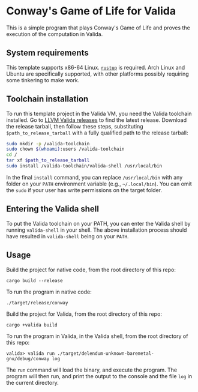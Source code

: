 # Conway's Game of Life for Valida

This is a simple program that plays Conway's Game of Life and proves the execution of the computation in Valida.

## System requirements

This template supports x86-64 Linux. [`rustup`](https://www.rust-lang.org/tools/install) is required. Arch Linux and Ubuntu are specifically supported, with other platforms possibly requiring some tinkering to make work.

## Toolchain installation

To run this template project in the Valida VM, you need the Valida toolchain installed. Go to [LLVM Valida releases](https://github.com/lita-xyz/llvm-valida-releases/releases) to find the latest release. Download the release tarball, then follow these steps, substituting `$path_to_release_tarball` with a fully qualified path to the release tarball:

```bash
sudo mkdir -p /valida-toolchain
sudo chown $(whoami):users /valida-toolchain
cd /
tar xf $path_to_release_tarball
sudo install /valida-toolchain/valida-shell /usr/local/bin
```

In the final `install` command, you can replace `/usr/local/bin` with any folder on your `PATH` environment variable (e.g., `~/.local/bin`). You can omit the `sudo` if your user has write permissions on the target folder.

## Entering the Valida shell

To put the Valida toolchain on your PATH, you can enter the Valida shell by running `valida-shell` in your shell. The above installation process should have resulted in `valida-shell` being on your `PATH`.

## Usage

Build the project for native code, from the root directory of this repo:

```
cargo build --release
```

To run the program in native code:

```
./target/release/conway
```

Build the project for Valida, from the root directory of this repo:

```
cargo +valida build
```

To run the program in Valida, in the Valida shell, from the root directory of this repo:

```
valida> valida run ./target/delendum-unknown-baremetal-gnu/debug/conway log
```

The `run` command will load the binary, and execute the program. The program will then run, and print the output to the console and the file `log` in the current directory.
